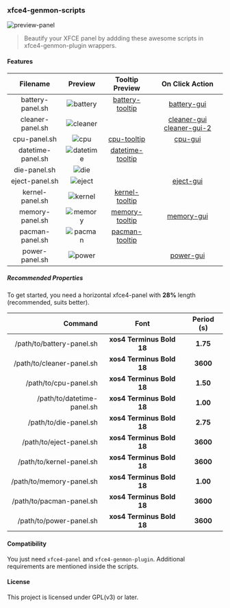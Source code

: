 ### xfce4-genmon-scripts

![preview-panel]

> Beautify your XFCE panel by addding these awesome scripts in xfce4-genmon-plugin wrappers.

#### Features

| Filename          | Preview     | Tooltip Preview    | On Click Action               |
|:-----------------:|:-----------:|:------------------:|:-----------------------------:|
| battery-panel.sh  | ![battery]  | [battery-tooltip]  | [battery-gui]                 |
| cleaner-panel.sh  | ![cleaner]  |                    | [cleaner-gui] [cleaner-gui-2] |
| cpu-panel.sh      | ![cpu]      | [cpu-tooltip]      | [cpu-gui]                     |
| datetime-panel.sh | ![datetime] | [datetime-tooltip] |                               |
| die-panel.sh      | ![die]      |                    |                               |
| eject-panel.sh    | ![eject]    |                    | [eject-gui]                   |
| kernel-panel.sh   | ![kernel]   | [kernel-tooltip]   |                               |
| memory-panel.sh   | ![memory]   | [memory-tooltip]   | [memory-gui]                  |
| pacman-panel.sh   | ![pacman]   | [pacman-tooltip]   |                               |
| power-panel.sh    | ![power]    |                    | [power-gui]                   |

##### Recommended Properties

To get started, you need a horizontal xfce4-panel with **28%** length (recommended, suits better).

| Command                    | Font                      | Period (s) |
|---------------------------:|:-------------------------:|:----------:|
| /path/to/battery-panel.sh  | **xos4 Terminus Bold 18** |  **1.75**  |
| /path/to/cleaner-panel.sh  | **xos4 Terminus Bold 18** |  **3600**  |
| /path/to/cpu-panel.sh      | **xos4 Terminus Bold 18** |  **1.50**  |
| /path/to/datetime-panel.sh | **xos4 Terminus Bold 18** |  **1.00**  |
| /path/to/die-panel.sh      | **xos4 Terminus Bold 18** |  **2.75**  |
| /path/to/eject-panel.sh    | **xos4 Terminus Bold 18** |  **3600**  |
| /path/to/kernel-panel.sh   | **xos4 Terminus Bold 18** |  **3600**  |
| /path/to/memory-panel.sh   | **xos4 Terminus Bold 18** |  **1.00**  |
| /path/to/pacman-panel.sh   | **xos4 Terminus Bold 18** |  **3600**  |
| /path/to/power-panel.sh    | **xos4 Terminus Bold 18** |  **3600**  |

#### Compatibility

You just need `xfce4-panel` and `xfce4-genmon-plugin`. Additional requirements are mentioned inside the scripts.

#### License

This project is licensed under GPL(v3) or later.

[preview-panel]: https://raw.githubusercontent.com/xtonousou/xfce4-genmon-scripts/master/previews/preview-panel.png "xfce4-panel"
[battery]: https://raw.githubusercontent.com/xtonousou/xfce4-genmon-scripts/master/previews/battery-panel/battery.gif "battery"
[battery-tooltip]: https://raw.githubusercontent.com/xtonousou/xfce4-genmon-scripts/master/previews/battery-panel/battery-tooltip.gif "battery-tooltip"
[battery-gui]: https://raw.githubusercontent.com/xtonousou/xfce4-genmon-scripts/master/previews/battery-panel/battery-gui.png "battery-gui"
[cleaner]: https://raw.githubusercontent.com/xtonousou/xfce4-genmon-scripts/master/previews/cleaner-panel/cleaner.png "cleaner"
[cleaner-gui]: https://raw.githubusercontent.com/xtonousou/xfce4-genmon-scripts/master/previews/cleaner-panel/cleaner-gui.png "cleaner-gui"
[cleaner-gui-2]: https://raw.githubusercontent.com/xtonousou/xfce4-genmon-scripts/master/previews/cleaner-panel/cleaner-gui-2.png "cleaner-gui-2"
[cpu]: https://raw.githubusercontent.com/xtonousou/xfce4-genmon-scripts/master/previews/cpu-panel/cpu.gif "cpu"
[cpu-tooltip]: https://raw.githubusercontent.com/xtonousou/xfce4-genmon-scripts/master/previews/cpu-panel/cpu-tooltip.gif "cpu-tooltip"
[cpu-gui]: https://raw.githubusercontent.com/xtonousou/xfce4-genmon-scripts/master/previews/cpu-panel/cpu-gui.png "cpu-gui"
[datetime]: https://raw.githubusercontent.com/xtonousou/xfce4-genmon-scripts/master/previews/datetime-panel/datetime.gif "datetime"
[datetime-tooltip]: https://raw.githubusercontent.com/xtonousou/xfce4-genmon-scripts/master/previews/datetime-panel/datetime-tooltip.png "datetime-tooltip"
[die]: https://raw.githubusercontent.com/xtonousou/xfce4-genmon-scripts/master/previews/die-panel/die.gif "die"
[eject]: https://raw.githubusercontent.com/xtonousou/xfce4-genmon-scripts/master/previews/eject-panel/eject.png "eject"
[eject-gui]: https://raw.githubusercontent.com/xtonousou/xfce4-genmon-scripts/master/previews/eject-panel/eject-gui.png "eject-gui"
[kernel]: https://raw.githubusercontent.com/xtonousou/xfce4-genmon-scripts/master/previews/kernel-panel/kernel.png "kernel"
[kernel-tooltip]: https://raw.githubusercontent.com/xtonousou/xfce4-genmon-scripts/master/previews/kernel-panel/kernel-tooltip.png "kernel-tooltip"
[memory]: https://raw.githubusercontent.com/xtonousou/xfce4-genmon-scripts/master/previews/memory-panel/memory.gif "memory"
[memory-tooltip]: https://raw.githubusercontent.com/xtonousou/xfce4-genmon-scripts/master/previews/memory-panel/memory-tooltip.gif "memory-tooltip"
[memory-gui]: https://raw.githubusercontent.com/xtonousou/xfce4-genmon-scripts/master/previews/memory-panel/memory-gui.png "memory-gui"
[pacman]: https://raw.githubusercontent.com/xtonousou/xfce4-genmon-scripts/master/previews/pacman-panel/pacman.png "pacman"
[pacman-tooltip]: https://raw.githubusercontent.com/xtonousou/xfce4-genmon-scripts/master/previews/pacman-panel/pacman-tooltip.png "pacman-tooltip"
[power]: https://raw.githubusercontent.com/xtonousou/xfce4-genmon-scripts/master/previews/power-panel/power.png "power"
[power-gui]: https://raw.githubusercontent.com/xtonousou/xfce4-genmon-scripts/master/previews/power-panel/power-gui.png "power-gui"
